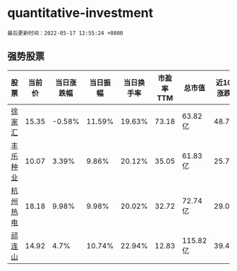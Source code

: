 # quantitative-investment

`最后更新时间：2022-05-17 12:55:24 +0800`

## 强势股票

|股票|当前价|当日涨跌幅|当日振幅|当日换手率|市盈率TTM|总市值|近10日涨跌幅|
|----|----|----|----|----|----|----|----|
|[徐家汇](https://xueqiu.com/S/SZ002561)|15.35|-0.58%|11.59%|19.63%|73.18|63.82亿|48.74%|
|[丰乐种业](https://xueqiu.com/S/SZ000713)|10.07|3.39%|9.86%|20.12%|35.05|61.83亿|25.72%|
|[杭州热电](https://xueqiu.com/S/SH605011)|18.18|9.98%|9.98%|20.02%|32.72|72.74亿|29.03%|
|[祁连山](https://xueqiu.com/S/SH600720)|14.92|4.7%|10.74%|22.94%|12.83|115.82亿|39.44%|
